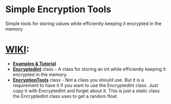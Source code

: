 # Simple Encryption Tools
 Simple tools for storing values while efficiently keeping it encrypted in the memory
 
# [WIKI]:
* **[Examples & Tutorial]**
* **[EncryptedInt]** class - 
A class for storing an int while efficiently keeping it encrypted in the memory.
* **[EncryptionTools]** class - 
Not a class you should use. But it is a requirement to have it if you want to use the EncryptedInt class.
Just copy it with EncryptedInt and forget about it. This is just a static class the EncryptedInt class uses to get a random float.

[WIKI]: https://github.com/JosepeDev/SimpleEncryptionTools/wiki
[Examples & Tutorial]: https://github.com/JosepeDev/SimpleEncryptionTools/wiki/Examples-&-Tutorial
[EncryptedInt]: https://github.com/JosepeDev/SimpleEncryptionTools/wiki/EncryptedInt-Class
[EncryptionTools]: https://github.com/JosepeDev/SimpleEncryptionTools/wiki/EncryptionTools-Class
